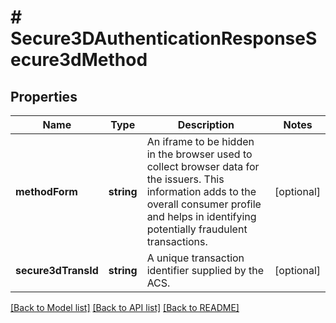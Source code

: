 # # Secure3DAuthenticationResponseSecure3dMethod

## Properties

Name | Type | Description | Notes
------------ | ------------- | ------------- | -------------
**methodForm** | **string** | An iframe to be hidden in the browser used to collect browser data for the issuers. This information adds to the overall consumer profile and helps in identifying potentially fraudulent transactions. | [optional] 
**secure3dTransId** | **string** | A unique transaction identifier supplied by the ACS. | [optional] 

[[Back to Model list]](../../README.md#documentation-for-models) [[Back to API list]](../../README.md#documentation-for-api-endpoints) [[Back to README]](../../README.md)


